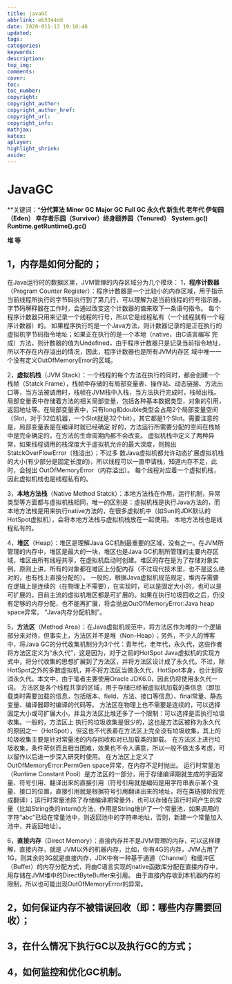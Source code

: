 ```yaml
---
title: javaGC
abbrlink: eb5344dd
date: 2020-011-13 19:16:46
updated:
tags:
categories:
keywords:
description:
top_img:
comments:
cover:
toc:
toc_number:
copyright:
copyright_author:
copyright_author_href:
copyright_url:
copyright_info:
mathjax:
katex:
aplayer:
highlight_shrink:
aside:
---
```


# JavaGC

**关键词：***分代算法** **Minor GC** **Major GC** **Full GC   永久代 新生代 老年代   伊甸园（Eden）
 幸存者乐园（Survivor）终身颐养园（Tenured）** **System.gc()  Runtime.getRuntime().gc()** 

 **堆 等**

## 1，内存是如何分配的；

在Java运行时的数据区里，JVM管理的内存区域分为几个模块：
 1，**程序计数器**（Program Counter Register）：程序计数器是一个比较小的内存区域，用于指示当前线程所执行的字节码执行到了第几行，可以理解为是当前线程的行号指示器。字节码解释器在工作时，会通过改变这个计数器的值来取下一条语句指令。
 每个程序计数器只用来记录一个线程的行号，所以它是线程私有（一个线程就有一个程序计数器）的。
  如果程序执行的是一个Java方法，则计数器记录的是正在执行的虚拟机字节码指令地址；如果正在执行的是一个本地（native，由C语言编写 完成）方法，则计数器的值为Undefined，由于程序计数器只是记录当前指令地址，所以不存在内存溢出的情况，因此，程序计数器也是所有JVM内存区 域中唯一一个没有定义OutOfMemoryError的区域。

 2，**虚拟机栈**（JVM Stack）：一个线程的每个方法在执行的同时，都会创建一个栈帧（Statck Frame），栈帧中存储的有局部变量表、操作站、动态链接、方法出口等，当方法被调用时，栈帧在JVM栈中入栈，当方法执行完成时，栈帧出栈。
  局部变量表中存储着方法的相关局部变量，包括各种基本数据类型，对象的引用，返回地址等。在局部变量表中，只有long和double类型会占用2个局部变量空间（Slot，对于32位机器，一个Slot就是32个bit），其它都是1个Slot。需要注意的是，局部变量表是在编译时就已经确定 好的，方法运行所需要分配的空间在栈帧中是完全确定的，在方法的生命周期内都不会改变。
  虚拟机栈中定义了两种异常，如果线程调用的栈深度大于虚拟机允许的最大深度，则抛出StatckOverFlowError（栈溢出）；不过多 数Java虚拟机都允许动态扩展虚拟机栈的大小(有少部分是固定长度的)，所以线程可以一直申请栈，知道内存不足，此时，会抛出 OutOfMemoryError（内存溢出）。
  每个线程对应着一个虚拟机栈，因此虚拟机栈也是线程私有的。

 3，**本地方法栈**（Native Method Statck）：本地方法栈在作用，运行机制，异常类型等方面都与虚拟机栈相同，唯一的区别是：虚拟机栈是执行Java方法的，而本地方法栈是用来执行native方法的，在很多虚拟机中（如Sun的JDK默认的HotSpot虚拟机），会将本地方法栈与虚拟机栈放在一起使用。
 本地方法栈也是线程私有的。

 4，**堆区**（Heap）：堆区是理解Java GC机制最重要的区域，没有之一。在JVM所管理的内存中，堆区是最大的一块，堆区也是Java GC机制所管理的主要内存区域，堆区由所有线程共享，在虚拟机启动时创建。堆区的存在是为了存储对象实例，原则上讲，所有的对象都在堆区上分配内存（不过现代技术里，也不是这么绝对的，也有栈上直接分配的）。
 一般的，根据Java虚拟机规范规定，堆内存需要在逻辑上是连续的（在物理上不需要），在实现时，可以是固定大小的，也可以是可扩展的，目前主流的虚拟机堆区都是可扩展的。如果在执行垃圾回收之后，仍没有足够的内存分配，也不能再扩展，将会抛出OutOfMemoryError:Java heap space异常。
  “Java内存分配机制”。

 5，**方法区**（Method Area）：在Java虚拟机规范中，将方法区作为堆的一个逻辑部分来对待，但事实上，方法区并不是堆（Non-Heap）；另外，不少人的博客中，将Java GC的分代收集机制分为3个代：青年代，老年代，永久代，这些作者将方法区定义为“永久代”，这是因为，对于之前的HotSpot Java虚拟机的实现方式中，将分代收集的思想扩展到了方法区，并将方法区设计成了永久代。不过，除HotSpot之外的多数虚拟机，并不将方法区当做永久代，HotSpot本身，也计划取消永久代。本文中，由于笔者主要使用Oracle JDK6.0，因此仍将使用永久代一词。
 方法区是各个线程共享的区域，用于存储已经被虚拟机加载的类信息（即加载类时需要加载的信息，包括版本、field、方法、接口等信息）、final常量、静态变量、编译器即时编译的代码等。
 方法区在物理上也不需要是连续的，可以选择固定大小或可扩展大小，并且方法区比堆还多了一个限制：可以选择是否执行垃圾收集。一般的，方法区上 执行的垃圾收集是很少的，这也是方法区被称为永久代的原因之一（HotSpot），但这也不代表着在方法区上完全没有垃圾收集，其上的垃圾收集主要是针对常量池的内存回收和对已加载类的卸载。
 在方法区上进行垃圾收集，条件苛刻而且相当困难，效果也不令人满意，所以一般不做太多考虑，可以留作以后进一步深入研究时使用。
 在方法区上定义了OutOfMemoryError:PermGen space异常，在内存不足时抛出。
 运行时常量池（Runtime Constant Pool）是方法区的一部分，用于存储编译期就生成的字面常量、符号引用、翻译出来的直接引用（符号引用就是编码是用字符串表示某个变量、接口的位置，直接引用就是根据符号引用翻译出来的地址，将在类链接阶段完成翻译）；运行时常量池除了存储编译期常量外，也可以存储在运行时间产生的常量（比如String类的intern()方法，作用是String维护了一个常量池，如果调用的字符“abc”已经在常量池中，则返回池中的字符串地址，否则，新建一个常量加入池中，并返回地址）。

 6，**直接内存**（Direct Memory）：直接内存并不是JVM管理的内存，可以这样理解，直接内存，就是 JVM以外的机器内存，比如，你有4G的内存，JVM占用了1G，则其余的3G就是直接内存，JDK中有一种基于通道（Channel）和缓冲区 （Buffer）的内存分配方式，将由C语言实现的native函数库分配在直接内存中，用存储在JVM堆中的DirectByteBuffer来引用。 由于直接内存收到本机器内存的限制，所以也可能出现OutOfMemoryError的异常。

## 2，如何保证内存不被错误回收（即：哪些内存需要回收）；

## 3，在什么情况下执行GC以及执行GC的方式；

## 4，如何监控和优化GC机制。
